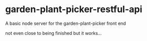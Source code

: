 ﻿# garden-plant-picker-restful-api
A basic node server for the garden-plant-picker front end

not even close to being finished but it works...
